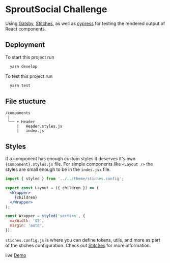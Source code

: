 # SproutSocial Challenge
Using [Gatsby](https://www.gatsbyjs.com/), [Stitches](https://stitches.dev/), as well as [cypress](https://www.cypress.io/) for testing the rendered output of React components.

## Deployment

To start this project run

```bash
  yarn develop
```


To test this project run

```bash
  yarn test
```

  


## File stucture
```
/components
 |
 └── + Header
     |   Header.styles.js
     |   index.js
```
## Styles
If a component has enough custom styles it deserves it's own `{Component}.styles.js` file. 
For simple components like `<Layout />` the styles are small enough to be in the `indes.jsx` file.

```jsx
import { styled } from '../../theme/stiches.config';

export const Layout = ({ children }) => (
  <Wrapper>
    {children}
  </Wrapper>
);

const Wrapper = styled('section', {
  maxWidth: '$5',
  margin: 'auto',
});

```
`stiches.config.js` is where you can define tokens, utils, and more as part of the stiches configuration. 
Check out [Stitches](https://stitches.dev/docs/styling) for more information.

live [Demo](https://challenge-sproutsocial.netlify.app/)
